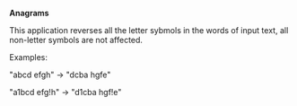 **Anagrams**

This application reverses all the letter sybmols in the words of input text, 
all non-letter symbols are not affected.

Examples:

"abcd efgh" -> "dcba hgfe"

"a1bcd efg!h" -> "d1cba hgf!e"
